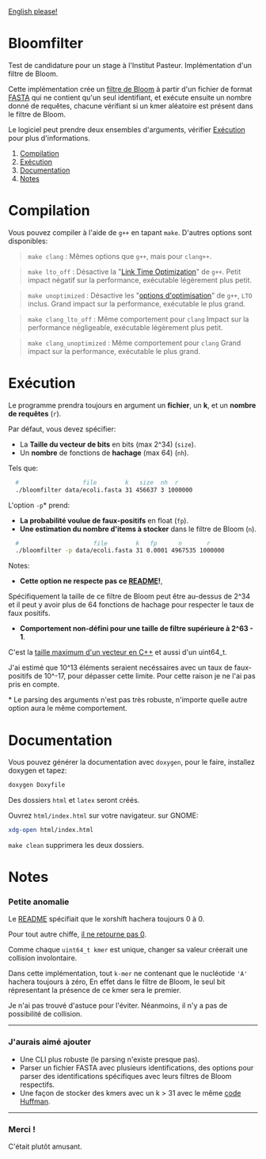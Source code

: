 [English please!](https://github.com/CTM1/bloomfilter)
# Bloomfilter
Test de candidature pour un stage à l'Institut Pasteur. Implémentation d'un filtre de Bloom.

Cette implémentation crée un [filtre de Bloom](https://fr.wikipedia.org/wiki/Filtre_de_Bloom) 
à partir d'un fichier de format [FASTA](https://fr.wikipedia.org/wiki/FASTA_(format_de_fichier)) 
qui ne contient qu'un seul identifiant, 
et exécute ensuite un nombre donné de requêtes, chacune vérifiant 
si un kmer aléatoire est présent dans le filtre de Bloom.

Le logiciel peut prendre deux ensembles d'arguments, vérifier [Exécution](#exécution) pour plus d'informations.

1. [Compilation](#compilation)
2. [Exécution](#exécution)
3. [Documentation](#documentation)
4. [Notes](#notes)

# Compilation
Vous pouvez compiler à l'aide de `g++` en tapant `make`. D'autres options sont disponibles:

> `make clang` :
    Mêmes options que `g++`, mais pour `clang++`.

> `make lto_off` :
    Désactive la "[Link Time Optimization](https://gcc.gnu.org/wiki/LinkTimeOptimization)" de `g++`.
    Petit impact négatif sur la performance, exécutable légèrement plus petit.

> `make unoptimized` :
    Désactive les "[options d'optimisation](https://gcc.gnu.org/onlinedocs/gcc/Optimize-Options.html)" de `g++`, `LTO` inclus.
    Grand impact sur la performance, exécutable le plus grand.

> `make clang_lto_off` :
    Même comportement pour `clang`
    Impact sur la performance négligeable, exécutable légèrement plus petit.

> `make clang_unoptimized` :
    Même comportement pour `clang`
    Grand impact sur la performance, exécutable le plus grand.

# Exécution

Le programme prendra toujours en argument un **fichier**, un **k**, et un **nombre de requêtes** (`r`). 

Par défaut, vous devez spécifier:

- La **Taille du vecteur de bits** en bits (max 2^34) (`size`).
- Un **nombre** de fonctions de **hachage** (max 64) (`nh`).

Tels que:
```bash
  #                  file        k   size  nh  r
  ./bloomfilter data/ecoli.fasta 31 456637 3 1000000
```

L'option `-p`\* prend:
- **La probabilité voulue de faux-positifs** en float (`fp`).
- **Une estimation du nombre d'items à stocker** dans le filtre de Bloom (`n`).

```bash
  #                     file        k   fp      n       r 
  ./bloomfilter -p data/ecoli.fasta 31 0.0001 4967535 1000000
```
Notes: 
- **Cette option ne respecte pas ce [README](https://github.com/yoann-dufresne/bloomtest/)!**,

Spécifiquement la taille de ce filtre de Bloom peut être au-dessus de 2^34 et il peut y avoir
plus de 64 fonctions de hachage pour respecter le taux de faux positifs.

- **Comportement non-défini pour une taille de filtre supérieure à 2^63 - 1**. 

C'est la [taille maximum d'un vecteur en C++](https://en.cppreference.com/w/c/types/size_t) et
aussi d'un uint64_t.

J'ai estimé que 10^13 éléments seraient necéssaires avec un taux de faux-positifs de 10^-17, 
pour dépasser cette limite. Pour cette raison je ne l'ai pas pris en compte.


\* Le parsing des arguments n'est pas très robuste, n'importe quelle autre option aura le même comportement.

# Documentation

Vous pouvez générer la documentation avec `doxygen`, pour le faire, installez doxygen et tapez:

```bash
doxygen Doxyfile
```
Des dossiers `html` et `latex` seront créés.

Ouvrez `html/index.html` sur votre navigateur. sur GNOME:

```bash
xdg-open html/index.html
```

`make clean` supprimera les deux dossiers.

# Notes

### Petite anomalie
Le [README](https://github.com/yoann-dufresne/bloomtest/) spécifiait que le xorshift
hachera toujours 0 à 0. 

Pour tout autre chiffe, [il ne retourne pas 0](https://stackoverflow.com/questions/44753463/can-xorshift-return-zero).

Comme chaque `uint64_t kmer` est unique, changer sa valeur créerait une collision involontaire.

Dans cette implémentation, tout `k-mer` ne contenant que le nucléotide `'A'` hachera toujours à zéro,
En effet dans le filtre de Bloom, le seul bit répresentant la présence de ce kmer sera le premier.

Je n'ai pas trouvé d'astuce pour l'éviter. Néanmoins,
il n'y a pas de possibilité de collision.

---

### J'aurais aimé ajouter
- Une CLI plus robuste (le parsing n'existe presque pas).
- Parser un fichier FASTA avec plusieurs identifications, des options pour parser des identifications spécifiques avec leurs filtres de Bloom respectifs.
- Une façon de stocker des kmers avec un k > 31 avec le même [code Huffman](https://fr.wikipedia.org/wiki/Codage_de_Huffman).

---
### Merci !
C'était plutôt amusant.